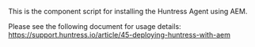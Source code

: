 This is the component script for installing the Huntress Agent using AEM.

Please see the following document for usage details:
https://support.huntress.io/article/45-deploying-huntress-with-aem